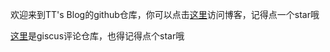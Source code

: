 欢迎来到TT's Blog的github仓库，你可以点击[这里](https://tt-chen-cqz.github.io/)访问博客，记得点一个star哦

[这里](https://github.com/TT-chen-cqz/giscus)是giscus评论仓库，也得记得点个star哦
